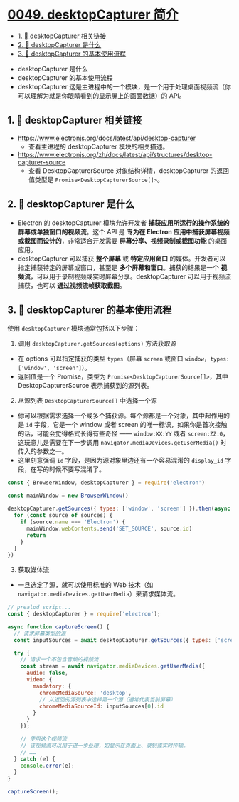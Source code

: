 # [0049. desktopCapturer 简介](https://github.com/Tdahuyou/electron/tree/main/0049.%20desktopCapturer%20%E7%AE%80%E4%BB%8B)

<!-- region:toc -->
- [1. 🔗 desktopCapturer 相关链接](#1--desktopcapturer-相关链接)
- [2. 📒 desktopCapturer 是什么](#2--desktopcapturer-是什么)
- [3. 📒 desktopCapturer 的基本使用流程](#3--desktopcapturer-的基本使用流程)
<!-- endregion:toc -->
- desktopCapturer 是什么
- desktopCapturer 的基本使用流程
- desktopCapturer 这是主进程中的一个模块，是一个用于处理桌面视频流（你可以理解为就是你眼睛看到的显示屏上的画面数据）的 API。

## 1. 🔗 desktopCapturer 相关链接

- https://www.electronjs.org/docs/latest/api/desktop-capturer
  - 查看主进程的 desktopCapturer 模块的相关描述。
- https://www.electronjs.org/zh/docs/latest/api/structures/desktop-capturer-source
  - 查看 DesktopCapturerSource 对象结构详情，desktopCapturer 的返回值类型是 `Promise<DesktopCapturerSource[]>`。

## 2. 📒 desktopCapturer 是什么

- Electron 的 desktopCapturer 模块允许开发者 **捕获应用所运行的操作系统的屏幕或单独窗口的视频流**。这个 API 是 **专为在 Electron 应用中捕获屏幕视频或截图而设计的**，非常适合开发需要 **屏幕分享、视频录制或截图功能** 的桌面应用。
- desktopCapturer 可以捕获 **整个屏幕** 或 **特定应用窗口** 的媒体。开发者可以指定捕获特定的屏幕或窗口，甚至是 **多个屏幕和窗口**。捕获的结果是一个 **视频流**，可以用于录制视频或实时屏幕分享。desktopCapturer 可以用于视频流捕获，也可以 **通过视频流帧获取截图**。

## 3. 📒 desktopCapturer 的基本使用流程

使用 `desktopCapturer` 模块通常包括以下步骤：

1. 调用 `desktopCapturer.getSources(options)` 方法获取源

- 在 options 可以指定捕获的类型 `types`（屏幕 `screen` 或窗口 `window`，`types: ['window', 'screen']）`。
- 返回值是一个 Promise，类型为 `Promise<DesktopCapturerSource[]>`，其中 DesktopCapturerSource 表示捕获到的源列表。

2. 从源列表 `DesktopCapturerSource[]` 中选择一个源

- 你可以根据需求选择一个或多个捕获源。每个源都是一个对象，其中起作用的是 `id` 字段，它是一个 window 或者 screen 的唯一标识，如果你是首次接触的话，可能会觉得格式长得有些奇怪 —— `window:XX:YY` 或者 `screen:ZZ:0`，这玩意儿是需要在下一步调用 `navigator.mediaDevices.getUserMedia()` 时传入的参数之一。
- 这里刻意强调 `id` 字段，是因为源对象里边还有一个容易混淆的 `display_id` 字段，在写的时候不要写混淆了。

```js
const { BrowserWindow, desktopCapturer } = require('electron')

const mainWindow = new BrowserWindow()

desktopCapturer.getSources({ types: ['window', 'screen'] }).then(async sources => {
  for (const source of sources) {
    if (source.name === 'Electron') {
      mainWindow.webContents.send('SET_SOURCE', source.id)
      return
    }
  }
})
```

3. 获取媒体流

- 一旦选定了源，就可以使用标准的 Web 技术（如 `navigator.mediaDevices.getUserMedia`）来请求媒体流。

```js
// prealod script...
const { desktopCapturer } = require('electron');

async function captureScreen() {
  // 请求屏幕类型的源
  const inputSources = await desktopCapturer.getSources({ types: ['screen'] });

  try {
    // 请求一个不包含音频的视频流
    const stream = await navigator.mediaDevices.getUserMedia({
      audio: false,
      video: {
        mandatory: {
          chromeMediaSource: 'desktop',
          // 从返回的源列表中选择第一个源（通常代表当前屏幕）
          chromeMediaSourceId: inputSources[0].id
        }
      }
    });

    // 使用这个视频流
    // 该视频流可以用于进一步处理，如显示在页面上、录制或实时传输。
    // ……
  } catch (e) {
    console.error(e);
  }
}

captureScreen();
```







